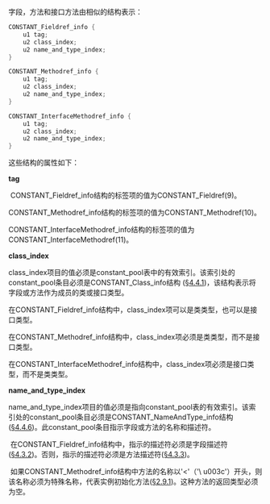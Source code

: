 字段，方法和接口方法由相似的结构表示：

```c
CONSTANT_Fieldref_info {
    u1 tag;
    u2 class_index;
    u2 name_and_type_index;
}

CONSTANT_Methodref_info {
    u1 tag;
    u2 class_index;
    u2 name_and_type_index;
}

CONSTANT_InterfaceMethodref_info {
    u1 tag;
    u2 class_index;
    u2 name_and_type_index;
}
```

这些结构的属性如下：

**tag**

​		CONSTANT_Fieldref_info结构的标签项的值为CONSTANT_Fieldref(9)。

​		CONSTANT_Methodref_info结构的标签项的值为CONSTANT_Methodref(10)。

​		CONSTANT_InterfaceMethodref_info结构的标签项的值为CONSTANT_InterfaceMethodref(11)。

**class_index**

​		class_index项目的值必须是constant_pool表中的有效索引。该索引处的constant_pool条目必须是CONSTANT_Class_info结构 ([§4.4.1](https://docs.oracle.com/javase/specs/jvms/se12/html/jvms-4.html#jvms-4.4.1))，该结构表示将字段或方法作为成员的类或接口类型。

​		在CONSTANT_Fieldref_info结构中，class_index项可以是类类型，也可以是接口类型。

​		在CONSTANT_Methodref_info结构中，class_index项必须是类类型，而不是接口类型。

​		在CONSTANT_InterfaceMethodref_info结构中，class_index项必须是接口类型，而不是类类型。

**name_and_type_index**

​		name_and_type_index项目的值必须是指向constant_pool表的有效索引。该索引处的constant_pool条目必须是CONSTANT_NameAndType_info结构([§4.4.6](https://docs.oracle.com/javase/specs/jvms/se12/html/jvms-4.html#jvms-4.4.6))。此constant_pool条目指示字段或方法的名称和描述符。

​		在CONSTANT_Fieldref_info结构中，指示的描述符必须是字段描述符 ([§4.3.2](https://docs.oracle.com/javase/specs/jvms/se12/html/jvms-4.html#jvms-4.3.2))。否则，指示的描述符必须是方法描述符([§4.3.3](https://docs.oracle.com/javase/specs/jvms/se12/html/jvms-4.html#jvms-4.3.3))。

​		如果CONSTANT_Methodref_info结构中方法的名称以'<'（'\ u003c'）开头，则该名称必须为特殊名称<init>，代表实例初始化方法([§2.9.1](https://docs.oracle.com/javase/specs/jvms/se12/html/jvms-2.html#jvms-2.9.1))。这种方法的返回类型必须为空。
